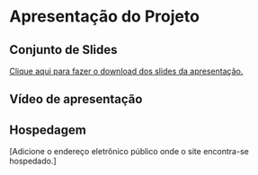 # Apresentação do Projeto

## Conjunto de Slides

[Clique aqui para fazer o download dos slides da apresentação.](https://github.com/ICEI-PUC-Minas-PMV-ADS/pmv-ads-2023-2-e1-proj-web-t2-projetovoluntariado/files/13617300/VoluntaRia.pdf)


## Vídeo de apresentação



## Hospedagem

[Adicione o endereço eletrônico público onde o site encontra-se hospedado.]
